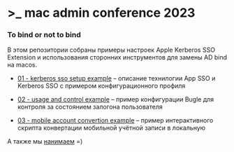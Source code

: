 # \>_  mac admin conference 2023

### To bind or not to bind

В этом репозитории собраны примеры настроек Apple Kerberos SSO Extension и использования сторонних инструментов для замены AD bind на macos.

- [01 - kerberos sso setup example](https://github.com/ya-appleinfra/macadminconference-2023/tree/main/01%20-%20kerberos%20sso%20setup%20example) – описание технилогии App SSO и Kerberos SSO с примером конфигурационного профиля

- [02 - usage and control example](https://github.com/ya-appleinfra/macadminconference-2023/tree/main/02%20-%20usage%20and%20control%20example) – пример конфигурации Bugle для контроля за состоянием залогона пользователя
- [03 - mobile account convertion example](https://github.com/ya-appleinfra/macadminconference-2023/tree/main/03%20-%20mobile%20account%20convertion%20example) – пример интерактивного скрипта конвертации мобильной учётной записи в локальную

А также мы [нанимаем](https://yandex.ru/jobs/vacancies/системный-инженер-apple-13514) =)
